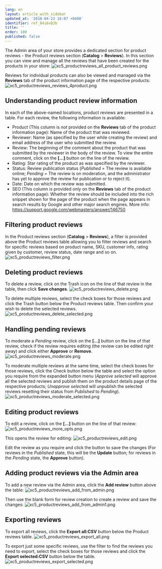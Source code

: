 ```yaml
---
lang: en
layout: article_with_sidebar
updated_at: '2018-04-23 16:07 +0400'
identifier: ref_04i6vQJb
title: ''
order: 100
published: false
---
```

The Admin area of your store provides a dedicated section for product reviews - the Product reviews section (**Catalog** > **Reviews**). In this section you can view and manage all the reviews that have been created for the products in your store:
    ![xc5_productreviews_all_product_reviews.png]({{site.baseurl}}/attachments/ref_XBriIS6B/xc5_productreviews_all_product_reviews.png)

Reviews for individual products can also be viewed and managed via the **Reviews** tab of the product information page of the respective products:
    ![xc5_productreviews_reviews_4product.png]({{site.baseurl}}/attachments/ref_XBriIS6B/xc5_productreviews_reviews_4product.png)

## Understanding product review information
In each of the above-named locations, product reviews are presented in a table. For each review, the following information is available:

   * Product (This column is _not_ provided on the **Reviews** tab of the product information page): Name of the product that was reviewed.
   * Reviewer: Name (as specified by the user while creating the review) and email address of the user who submitted the review.
   * Review: The beginning of the comment about the product that was submitted by the reviewer in the body of the review. To view the entire comment, click on the **[...]** button on the line of the review.
   * Rating: Star rating of the product as was specified by the reviewer.
   * Status: Review publication status (_Published_ = The review is available online; _Pending_ = The review is on moderation, and the administrator has yet to approve the review for publication or to reject it).
   * Date: Date on which the review was submitted.
   * SEO (This column is provided only on the **Reviews** tab of the product information page): Whether the review should be included into the rich snippet shown for the page of the product when the page appears in search results by Google and other major search engines. More info: https://support.google.com/webmasters/answer/146750

## Filtering product reviews
In the Product reviews section (**Catalog** > **Reviews**), a filter is provided above the Product reviews table allowing you to filter reviews and search for specific reviews based on product name, SKU, customer info, rating given by customer, review status, date range and so on.
    ![xc5_productreviews_filter.png]({{site.baseurl}}/attachments/ref_XBriIS6B/xc5_productreviews_filter.png)

## Deleting product reviews
To delete a review, click on the Trash icon on the line of that review in the table, then click **Save changes**. 
    ![xc5_productreviews_delete.png]({{site.baseurl}}/attachments/ref_XBriIS6B/xc5_productreviews_delete.png)

To delete multiple reviews, select the check boxes for those reviews and click the Trash button below the Product reviews table. Then confirm your wish to delete the selected reviews.
    ![xc5_productreviews_delete_selected.png]({{site.baseurl}}/attachments/ref_XBriIS6B/xc5_productreviews_delete_selected.png)

## Handling pending reviews
To moderate a _Pending_ review, click on the **[...]** button on the line of that review, check if the review requires editing (the review can be edited right away) and click either **Approve** or **Remove**.
    ![xc5_productreviews_moderate.png]({{site.baseurl}}/attachments/ref_XBriIS6B/xc5_productreviews_moderate.png)

To moderate multiple reviews at the same time, select the check boxes for those reviews, click the Check button below the table and select the option you require from the expanded button menu (_Approve selected_ will approve all the selected reviews and publish them on the product details page of the respective products; _Unapprove selected_ will unpublish the selected reviews resetting their status from _Published_ to _Pending_).
    ![xc5_productreviews_moderate_selected.png]({{site.baseurl}}/attachments/ref_XBriIS6B/xc5_productreviews_moderate_selected.png)

## Editing product reviews
To edit a review, click on the **[...]** button on the line of that review:
    ![xc5_productreviews_more_opts.png]({{site.baseurl}}/attachments/ref_XBriIS6B/xc5_productreviews_more_opts.png)

This opens the review for editing:
    ![xc5_productreviews_edit.png]({{site.baseurl}}/attachments/ref_XBriIS6B/xc5_productreviews_edit.png)

Edit the review as you require and click the button to save the changes (For reviews in the _Published_ state, this will be the **Update** button; for reviews in the _Pending_ state, the **Approve** button).

## Adding product reviews via the Admin area
To add a new review via the Admin area, click the **Add review** button above the table:
    ![xc5_productreviews_add_from_admin.png]({{site.baseurl}}/attachments/ref_XBriIS6B/xc5_productreviews_add_from_admin.png)

Then use the blank form for review creation to create a review and save the changes:
    ![xc5_productreviews_add_from_admin1.png]({{site.baseurl}}/attachments/ref_XBriIS6B/xc5_productreviews_add_from_admin1.png)

## Exporting reviews
To export all reviews, click the **Export all:CSV** button below the Product reviews table. 
    ![xc5_productreviews_export_all.png]({{site.baseurl}}/attachments/ref_XBriIS6B/xc5_productreviews_export_all.png)

To export just some specific reviews, use the filter to find the reviews you need to export, select the check boxes for those reviews and click the **Export selected:CSV** button below the table.
    ![xc5_productreviews_export_selected.png]({{site.baseurl}}/attachments/ref_XBriIS6B/xc5_productreviews_export_selected.png)
  